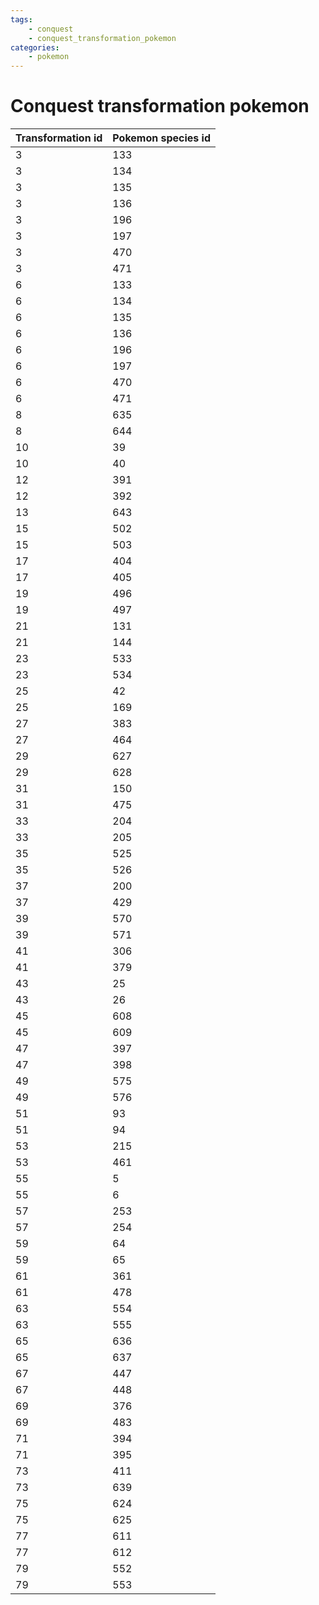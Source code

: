 ```yaml
---
tags:
    - conquest
    - conquest_transformation_pokemon
categories:
    - pokemon
---
```


# Conquest transformation pokemon

| **Transformation id** | **Pokemon species id** |
|-----------------------|------------------------|
| 3                 | 133                |
| 3                 | 134                |
| 3                 | 135                |
| 3                 | 136                |
| 3                 | 196                |
| 3                 | 197                |
| 3                 | 470                |
| 3                 | 471                |
| 6                 | 133                |
| 6                 | 134                |
| 6                 | 135                |
| 6                 | 136                |
| 6                 | 196                |
| 6                 | 197                |
| 6                 | 470                |
| 6                 | 471                |
| 8                 | 635                |
| 8                 | 644                |
| 10                | 39                 |
| 10                | 40                 |
| 12                | 391                |
| 12                | 392                |
| 13                | 643                |
| 15                | 502                |
| 15                | 503                |
| 17                | 404                |
| 17                | 405                |
| 19                | 496                |
| 19                | 497                |
| 21                | 131                |
| 21                | 144                |
| 23                | 533                |
| 23                | 534                |
| 25                | 42                 |
| 25                | 169                |
| 27                | 383                |
| 27                | 464                |
| 29                | 627                |
| 29                | 628                |
| 31                | 150                |
| 31                | 475                |
| 33                | 204                |
| 33                | 205                |
| 35                | 525                |
| 35                | 526                |
| 37                | 200                |
| 37                | 429                |
| 39                | 570                |
| 39                | 571                |
| 41                | 306                |
| 41                | 379                |
| 43                | 25                 |
| 43                | 26                 |
| 45                | 608                |
| 45                | 609                |
| 47                | 397                |
| 47                | 398                |
| 49                | 575                |
| 49                | 576                |
| 51                | 93                 |
| 51                | 94                 |
| 53                | 215                |
| 53                | 461                |
| 55                | 5                  |
| 55                | 6                  |
| 57                | 253                |
| 57                | 254                |
| 59                | 64                 |
| 59                | 65                 |
| 61                | 361                |
| 61                | 478                |
| 63                | 554                |
| 63                | 555                |
| 65                | 636                |
| 65                | 637                |
| 67                | 447                |
| 67                | 448                |
| 69                | 376                |
| 69                | 483                |
| 71                | 394                |
| 71                | 395                |
| 73                | 411                |
| 73                | 639                |
| 75                | 624                |
| 75                | 625                |
| 77                | 611                |
| 77                | 612                |
| 79                | 552                |
| 79                | 553                |
